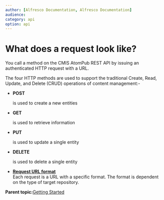 ```yaml
---
author: [Alfresco Documentation, Alfresco Documentation]
audience: 
category: api
option: api
---
```


# What does a request look like?

You call a method on the CMIS AtomPub REST API by issuing an authenticated HTTP request with a URL.

The four HTTP methods are used to support the traditional Create, Read, Update, and Delete \(CRUD\) operations of content management:-

-   **POST**

    is used to create a new entities

-   **GET**

    is used to retrieve information

-   **PUT**

    is used to update a single entity

-   **DELETE**

    is used to delete a single entity


-   **[Request URL format](../../../pra/1/concepts/cmis-request-url-format.md)**  
Each request is a URL with a specific format. The format is dependent on the type of target repository.

**Parent topic:**[Getting Started](../../../pra/1/concepts/cmis-getting-started.md)


